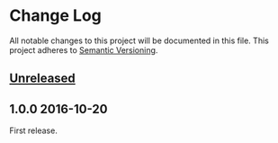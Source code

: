 # Change Log
All notable changes to this project will be documented in this file.
This project adheres to [Semantic Versioning](http://semver.org/).

## [Unreleased]

## 1.0.0 2016-10-20

First release. 


[Unreleased]: https://github.com/e-artspace/pimple-env-provider/compare/1.0.0...HEAD

